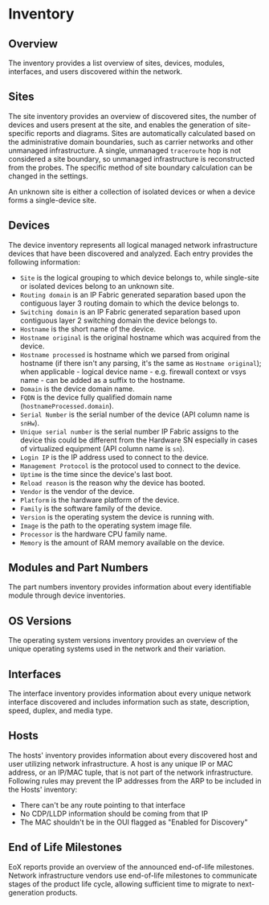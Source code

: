 # Inventory

## Overview

The inventory provides a list overview of sites, devices, modules, interfaces, and users discovered within the network.

## Sites

The site inventory provides an overview of discovered sites, the number of devices and users present at the site, and enables the generation of site-specific reports and diagrams. Sites are automatically calculated based on the administrative domain boundaries, such as carrier networks and other unmanaged infrastructure. A single, unmanaged `traceroute` hop is not considered a site boundary, so unmanaged infrastructure is reconstructed from the probes. The specific method of site boundary calculation can be changed in the settings.

An unknown site is either a collection of isolated devices or when a device forms a single-device site.

## Devices

The device inventory represents all logical managed network infrastructure devices that have been discovered and analyzed. Each entry provides the following information:

- `Site` is the logical grouping to which device belongs to, while single-site or isolated devices belong to an unknown site.
- `Routing domain` is an IP Fabric generated separation based upon the contiguous layer 3 routing domain to which the device belongs to.
- `Switching domain` is an IP Fabric generated separation based upon contiguous layer 2 switching domain the device belongs to.
- `Hostname` is the short name of the device.
- `Hostname original` is the original hostname which was acquired from the device.
- `Hostname processed` is hostname which we parsed from original hostname (if there isn't any parsing, it's the same as `Hostname original`); when applicable - logical device name - e.g. firewall context or vsys name - can be added as a suffix to the hostname.
- `Domain` is the device domain name.
- `FQDN` is the device fully qualified domain name (`hostnameProcessed.domain`).
- `Serial Number` is the serial number of the device (API column name is `snHw`).
- `Unique serial number` is the serial number IP Fabric assigns to the device this could be different from the Hardware SN especially in cases of virtualized equipment (API column name is `sn`).
- `Login IP` is the IP address used to connect to the device.
- `Management Protocol` is the protocol used to connect to the device.
- `Uptime` is the time since the device's last boot.
- `Reload reason` is the reason why the device has booted.
- `Vendor` is the vendor of the device.
- `Platform` is the hardware platform of the device.
- `Family` is the software family of the device.
- `Version` is the operating system the device is running with.
- `Image` is the path to the operating system image file.
- `Processor` is the hardware CPU family name.
- `Memory` is the amount of RAM memory available on the device.

## Modules and Part Numbers

The part numbers inventory provides information about every identifiable module through device inventories.

## OS Versions

The operating system versions inventory provides an overview of the unique operating systems used in the network and their variation.

## Interfaces

The interface inventory provides information about every unique network interface discovered and includes information such as state, description, speed, duplex, and media type.

## Hosts

The hosts' inventory provides information about every discovered host and user utilizing network infrastructure. A host is any unique IP or MAC address, or an IP/MAC tuple, that is not part of the network infrastructure. Following rules may
prevent the IP addresses from the ARP to be included in the Hosts' inventory:

- There can't be any route pointing to that interface
- No CDP/LLDP information should be coming from that IP
- The MAC shouldn't be in the OUI flagged as "Enabled for Discovery"

## End of Life Milestones

EoX reports provide an overview of the announced end-of-life milestones. Network infrastructure vendors use end-of-life milestones to communicate stages of the product life cycle, allowing sufficient time to migrate to next-generation products.
